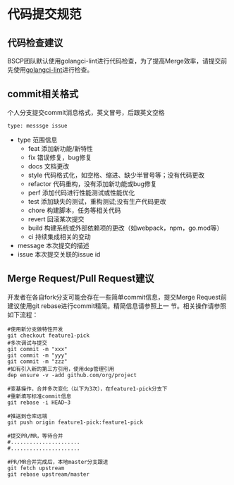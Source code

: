 # 代码提交规范

## 代码检查建议

BSCP团队默认使用golangci-lint进行代码检查，为了提高Merge效率，请提交前先使用[golangci-lint](https://github.com/golangci/golangci-lint)进行检查。

## commit相关格式

个人分支提交commit消息格式，英文冒号，后跟英文空格

```
type: messsge issue
```

* type 范围信息
  * feat 添加新功能/新特性
  * fix 错误修复，bug修复
  * docs 文档更改
  * style 代码格式化，如空格、缩进、缺少半冒号等；没有代码更改
  * refactor 代码重构，没有添加新功能或bug修复
  * perf 添加代码进行性能测试或性能优化
  * test 添加缺失的测试，重构测试;没有生产代码更改
  * chore 构建脚本，任务等相关代码
  * revert 回滚某次提交
  * build 构建系统或外部依赖项的更改（如webpack，npm，go.mod等）
  * ci 持续集成相关的变动
* message 本次提交的描述 
* issue 本次提交关联的issue id

## Merge Request/Pull Request建议

开发者在各自fork分支可能会存在一些简单commit信息，提交Merge Request前建议使用git rebase进行commit精简。精简信息请参照上一
节。相关操作请参照如下流程：

```shell
#使用新分支做特性开发
git checkout feature1-pick
#多次调试与提交
git commit -m "xxx"
git commit -m "yyy"
git commit -m "zzz"
#如有引入新的第三方引用，使用dep管理引用
dep ensure -v -add github.com/org/project

#变基操作，合并多次变化（以下为3次），在feature1-pick分支下
#重新填写标准commit信息
git rebase -i HEAD~3

#推送到仓库远端
git push origin feature1-pick:feature1-pick

#提交PR/MR，等待合并
#......................
#......................

#PR/MR合并完成后，本地master分支跟进
git fetch upstream
git rebase upstream/master
```